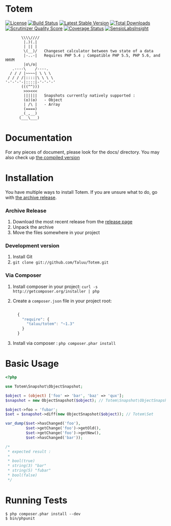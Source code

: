 Totem
=====
[![License](https://poser.pugx.org/taluu/totem/license.png)](https://packagist.org/packages/taluu/totem)
[![Build Status](https://travis-ci.org/Taluu/Totem.png?branch=develop)](https://travis-ci.org/Taluu/Totem)
[![Latest Stable Version](https://poser.pugx.org/taluu/totem/v/stable.png)](https://packagist.org/packages/taluu/totem)
[![Total Downloads](https://poser.pugx.org/taluu/totem/downloads.png)](https://packagist.org/packages/taluu/totem)
[![Scrutinizer Quality Score](https://scrutinizer-ci.com/g/Taluu/Totem/badges/quality-score.png?s=b71f67e353a379e19b651697285ffed18d6f1554)](https://scrutinizer-ci.com/g/Taluu/Totem/)
[![Coverage Status](https://coveralls.io/repos/Taluu/Totem/badge.png?branch=master)](https://coveralls.io/r/Taluu/Totem?branch=master)
[![SensioLabsInsight](https://insight.sensiolabs.com/projects/5d97b609-b57c-467e-9a6e-3a39e08bd825/mini.png)](https://insight.sensiolabs.com/projects/5d97b609-b57c-467e-9a6e-3a39e08bd825)

```
       \\\\////
        |.)(.|
        | || |
        \(__)/   Changeset calculator between two state of a data
        |-..-|   Requires PHP 5.4 ; Compatible PHP 5.5, PHP 5.6, and HHVM
        |o\/o|
   .----\    /----.
  / / / |~~~~| \ \ \
 / / / /|::::|\ \ \ \
'-'-'-'-|::::|-'-'-'-'
       (((^^)))
        >>><<< 
        ||||||   Snapshots currently natively supported :
        (o)(o)   - Object
        | /\ |   - Array
        (====)
       _(_,__)
      (___\___)
```

Documentation
=============
For any pieces of document, please look for the docs/ directory. You may also 
check up [the compiled version](http://totem.readthedocs.org/en/latest/index.html)

Installation
============
You have multiple ways to install Totem. If you are unsure what to do, go with
[the archive release](#archive-release).

### Archive Release
1. Download the most recent release from the [release page](https://github.com/Taluu/Totem/releases)
2. Unpack the archive
3. Move the files somewhere in your project

### Development version
1. Install Git
2. `git clone git://github.com/Taluu/Totem.git`

### Via Composer
1. Install composer in your project: `curl -s http://getcomposer.org/installer | php`
2. Create a `composer.json` file in your project root:

    ```javascript

      {
        "require": {
          "taluu/totem": "~1.3"
        }
      }
    ```

3. Install via composer : `php composer.phar install`

Basic Usage
===========
```php
<?php

use Totem\Snapshot\ObjectSnapshot;

$object = (object) ['foo' => 'bar', 'baz' => 'qux'];
$snapshot = new ObjectSnapshot($object); // Totem\Snapshot\ObjectSnapshot

$object->foo = 'fubar';
$set = $snapshot->diff(new ObjectSnapshot($object)); // Totem\Set

var_dump($set->hasChanged('foo'),
         $set->getChange('foo')->getOld(),
         $set->getChange('foo')->getNew(),
         $set->hasChanged('bar'));

/* 
 * expected result :
 *
 * bool(true)
 * string(3) "bar"
 * string(5) "fubar"
 * bool(false)
 */
```

Running Tests
=============
```console
$ php composer.phar install --dev
$ bin/phpunit
```

